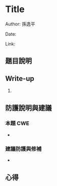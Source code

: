 # Title

Author: 孫逸平

Date: 

Link: 

## 題目說明



## Write-up

1. 

## 防護說明與建議

### 本題 CWE

* 

### 建議防護與修補

* 

## 心得
